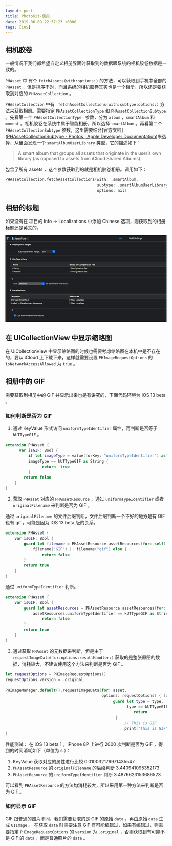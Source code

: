 ```yaml
---
layout: post
title: PhotoKit-使用
date: 2019-06-09 22:37:23 +0800
tags: [iOS]
---
```


## 相机胶卷

一般情况下我们都希望自定义相册界面时获取到的数据跟系统的相机胶卷数据是一致的。

`PHAsset` 中 有个 `fetchAssets(with:options:)` 的方法，可以获取到手机中全部的 `PHAsset` ，但是排序不对，而且系统的相机胶卷其实也是一个相册，所以还是要获取到对应的 `PHAssetCollection` 。

`PHAssetCollection` 中有 ` fetchAssetCollections(with:subtype:options:)` 方法来获取相册。需要指定 `PHAssetCollectionType` 和 `PHAssetCollectionSubtype` 。先看第一个 `PHAssetCollectionType ` 参数，分为 `album` ，`smartAlbum` 和 `moment` 。相机胶卷在系统中属于智能相册，所以选择 `smartAlbum` 。再看第二个 `PHAssetCollectionSubtype` 参数，这里需要结合[官方文档]([PHAssetCollectionSubtype - Photos | Apple Developer Documentation](https://developer.apple.com/documentation/photokit/phassetcollectionsubtype))来选择，从里面发现一个 `smartAlbumUserLibrary` 类型，它的描述如下：

> A smart album that groups all assets that originate in the user’s own library (as opposed to assets from iCloud Shared Albums).

包含了所有 assets ，这个参数获取到的就是相机胶卷相册。调用如下：

```swift
PHAssetCollection.fetchAssetCollections(with: .smartAlbum,
                           	            subtype: .smartAlbumUserLibrary,
                                        options: nil)
```

## 相册的标题
如果没有在 项目的 Info -> Localizations 中添加 Chinese 选项，则获取到的相册标题还是英文的。

![0784F52B-1A3C-4C15-AD50-984221746BF](/media/0784F52B-1A3C-4C15-AD50-984221746BFC.png)


## 在  UICollectionView 中显示缩略图
在 UICollectionView 中显示缩略图的时候也需要考虑缩略图在本机中是不存在的，要从 iCloud 上下载下来，这样就需要设置 `PHImageRequestOptions` 的 `isNetworkAccessAllowed` 为 `true` 。

## 相册中的 GIF
需要获取到相册中的 GIF 并显示出来也是有讲究的，下面代码环境为 iOS 13 beta 。

### 如何判断是否为 GIF

1. 通过 KeyValue 形式访问 `uniformTypeIdentifier` 属性，再判断是否等于 `kUTTypeGIF` 。

```Swift
extension PHAsset {
	  var isGIF: Bool {
	      if let imageType = value(forKey: "uniformTypeIdentifier") as? String,
   		  imageType == kUTTypeGIF as String {
                return  true
          }
		return false
	}
}
```

2. 获取 `PHAsset` 对应的 `PHAssetResource` ，通过 `uniformTypeIdentifier` 或者 `originalFilename` 来判断是否为 GIF 。

通过 `originalFilename` 的文件后缀判断，文件后缀判断一个不好的地方是有 GIF 也有 gif ，可能是因为 iOS 13 beta 版的关系。

```Swift
extension PHAsset {
    var isGIF: Bool {
        guard let filename = PHAssetResource.assetResources(for: self).first?.originalFilename,
            filename("GIF") || filename("gif") else {
                return false
        }
        return true
    }
}
```


通过 `uniformTypeIdentifier`  判断。

```Swift
extension PHAsset {
    var isGIF: Bool {
        guard let assetResources = PHAssetResource.assetResources(for: self).first,
            assetResources.uniformTypeIdentifier == kUTTypeGIF as String else {
                return false
        }
        return true
    }
}
```

3. 通过获取 `PHAsset` 的元数据来判断，但是由于 `requestImageData(for:options:resultHandler:)` 获取的是整张原图的数据，消耗较大，不建议使用这个方法来判断是否为 GIF 。

```Swift
let requestOptions = PHImageRequestOptions()
requestOptions.version = .original

PHImageManager.default().requestImageData(for: asset,
                                          options: requestOptions) { (data, type, _, _) in
                                               guard let type = type,
                                                     type == kUTTypeGIF as String else {
                                                     	return
                                               	}
                                                	// This is GIF
                                                	print("This is GIF")
}
```

性能测试：
在 iOS 13 beta 1 ，iPhone 8P 上进行 2000 次判断是否为 GIF ，得到的时间消耗如下（单位为 s ）：
1. KeyValue 获取对应的属性进行比较                                                        0.010032176971435547
2. `PHAssetResource` 的  `originalFilename` 的后缀判断              3.440941095352173
3. `PHAssetResource` 的 `uniformTypeIdentifier` 判断                 3.4876623153686523

可以看到 `PHAssetResource` 的方法均消耗较大，所以采用第一种方法来判断是否为 GIF 。

### 如何显示 GIF 

GIF 跟普通的照片不同，我们需要获取的是 GIF 的原始 `data` ，再由原始 `data` 生成 `UIImage` 。
在获取 `data` 时需要注意 GIF 有可能编辑过，如果有编辑过，则需要指定 `PHImageRequestOptions` 的 `version` 为 `.original` ，否则获取到有可能不是 GIF 的 `data` ，而是普通照片的 `data` 。


